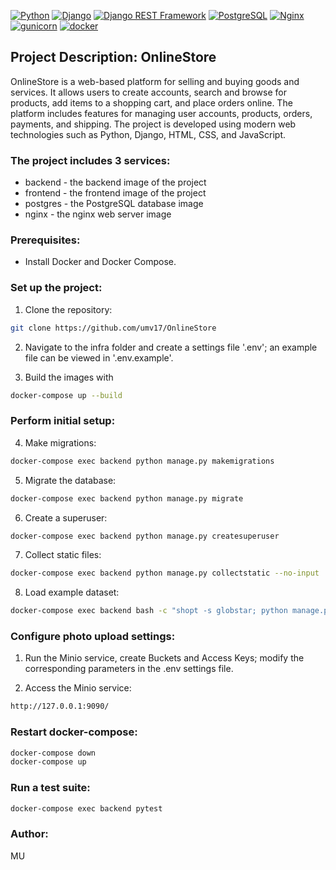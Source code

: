 [![Python](https://img.shields.io/badge/-Python-464646?style=flat-square&logo=Python)](https://www.python.org/)
[![Django](https://img.shields.io/badge/-Django-464646?style=flat-square&logo=Django)](https://www.djangoproject.com/)
[![Django REST Framework](https://img.shields.io/badge/-Django%20REST%20Framework-464646?style=flat-square&logo=Django%20REST%20Framework)](https://www.django-rest-framework.org/)
[![PostgreSQL](https://img.shields.io/badge/-PostgreSQL-464646?style=flat-square&logo=PostgreSQL)](https://www.postgresql.org/)
[![Nginx](https://img.shields.io/badge/-NGINX-464646?style=flat-square&logo=NGINX)](https://nginx.org/ru/)
[![gunicorn](https://img.shields.io/badge/-gunicorn-464646?style=flat-square&logo=gunicorn)](https://gunicorn.org/)
[![docker](https://img.shields.io/badge/-Docker-464646?style=flat-square&logo=docker)](https://www.docker.com/)

## Project Description: OnlineStore

OnlineStore is a web-based platform for selling and buying goods and services. It allows users to create accounts, search and browse for products, add items to a shopping cart, and place orders online. The platform includes features for managing user accounts, products, orders, payments, and shipping. The project is developed using modern web technologies such as Python, Django, HTML, CSS, and JavaScript.

### The project includes 3 services:

- backend - the backend image of the project
- frontend - the frontend image of the project
- postgres - the PostgreSQL database image
- nginx - the nginx web server image

### Prerequisites:

- Install Docker and Docker Compose.

### Set up the project:

1. Clone the repository:

```bash
git clone https://github.com/umv17/OnlineStore
```

2. Navigate to the infra folder and create a settings file '.env'; an example file can be viewed in '.env.example'.

3. Build the images with

```bash 
docker-compose up --build
``` 
### Perform initial setup:

4. Make migrations:

```bash 
docker-compose exec backend python manage.py makemigrations
```
5. Migrate the database:

```bash 
docker-compose exec backend python manage.py migrate
```

6. Create a superuser:

```bash 
docker-compose exec backend python manage.py createsuperuser
```

7. Collect static files:

```bash 
docker-compose exec backend python manage.py collectstatic --no-input
```

8. Load example dataset:

```bash 
docker-compose exec backend bash -c "shopt -s globstar; python manage.py loaddata /app/tests/fixtures/**/*.json"
```

### Configure photo upload settings:

1. Run the Minio service, create Buckets and Access Keys; modify the corresponding parameters in the .env settings file.

2. Access the Minio service:

```bash
http://127.0.0.1:9090/
```

### Restart docker-compose:

```bash
docker-compose down
docker-compose up
```

### Run a test suite:

```bash 
docker-compose exec backend pytest
```

### Author:
MU
